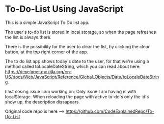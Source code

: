 # To-Do-List Using JavaScript

This is a simple JavaScript To Do list app.

The user's to-do list is stored in local storage, so when the page refreshes the list is always there.

There is the possibility for the user to clear the list, by clicking the clear button, at the top right corner of the app.

The to do list app shows today's date to the user, for that we're using a method called toLocaleDateString, which you can read about here: https://developer.mozilla.org/en-US/docs/Web/JavaScript/Reference/Global_Objects/Date/toLocaleDateString.

Last cosing issue I am working on:
Only issue I am having is with localStorage. When reloading the page with active to-do's only the id's show up, the description dissapears.


Original code repo is here --> https://github.com/CodeExplainedRepo/To-Do-List